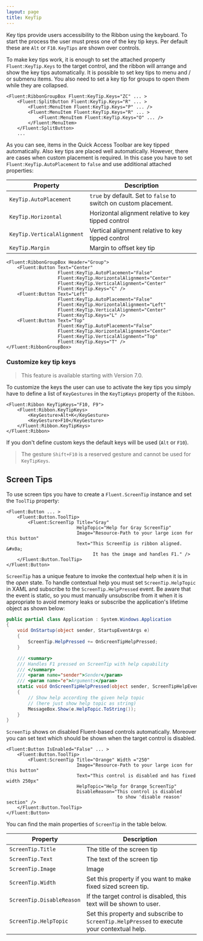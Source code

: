 ```yaml
---
layout: page
title: KeyTip
---
```


Key tips provide users accessibility to the Ribbon using the keyboard.
To start the process the user must press one of the key tip keys. Per default these are `Alt` or `F10`.
`KeyTips` are shown over controls.

To make key tips work, it is enough to set the attached property `Fluent:KeyTip.Keys` to the target control,
and the ribbon will arrange and show the key tips automatically.
It is possible to set key tips to menu and / or submenu items.
You also need to set a key tip for groups to open them while they are collapsed.

```xaml
<Fluent:RibbonGroupBox Fluent:KeyTip.Keys="ZC" ... >
    <Fluent:SplitButton Fluent:KeyTip.Keys="R" ... >
        <Fluent:MenuItem Fluent:KeyTip.Keys="P" ... />
        <Fluent:MenuItem Fluent:KeyTip.Keys="R" ... >
            <Fluent:MenuItem Fluent:KeyTip.Keys="O" ... />
        </Fluent:MenuItem>
    </Fluent:SplitButton>
    ...
```

As you can see, items in the Quick Access Toolbar are key tipped automatically.
Also key tips are placed well automatically.
However, there are cases when custom placement is required.
In this case you have to set `Fluent:KeyTip.AutoPlacement` to `false` and use additional attached properties:

Property                    | Description
--------------------------- | -----------------------------------------------------------------
`KeyTip.AutoPlacement`      | `true` by default. Set to `false` to switch on custom placement.
`KeyTip.Horizontal`         | Horizontal alignment relative to key tipped control
`KeyTip.VerticalAlignment`  | Vertical alignment relative to key tipped control
`KeyTip.Margin`             | Margin to offset key tip

```xaml
<Fluent:RibbonGroupBox Header="Group">
    <Fluent:Button Text="Center"
                   Fluent:KeyTip.AutoPlacement="False"
                   Fluent:KeyTip.HorizontalAlignment="Center"
                   Fluent:KeyTip.VerticalAlignment="Center"
                   Fluent:KeyTip.Keys="C" />
    <Fluent:Button Text="Left"
                   Fluent:KeyTip.AutoPlacement="False"
                   Fluent:KeyTip.HorizontalAlignment="Left"
                   Fluent:KeyTip.VerticalAlignment="Center"
                   Fluent:KeyTip.Keys="L" />
    <Fluent:Button Text="Top"
                   Fluent:KeyTip.AutoPlacement="False"
                   Fluent:KeyTip.HorizontalAlignment="Center"
                   Fluent:KeyTip.VerticalAlignment="Top"
                   Fluent:KeyTip.Keys="T" />
</Fluent:RibbonGroupBox>
```

### Customize key tip keys

> This feature is available starting with Version 7.0.

To customize the keys the user can use to activate the key tips you simply have to define a list of `KeyGestures` in the `KeyTipKeys` property of the `Ribbon`. 

```xaml
<Fluent:Ribbon KeyTipKeys="F10, F9">
    <Fluent:Ribbon.KeyTipKeys>
        <KeyGesture>Alt+K</KeyGesture>
        <KeyGesture>F10</KeyGesture>
    </Fluent:Ribbon.KeyTipKeys>
</Fluent:Ribbon>
```

If you don't define custom keys the default keys will be used (`Alt` or `F10`).

> The gesture `Shift+F10` is a reserved gesture and cannot be used for `KeyTipKeys`.

## Screen Tips

To use screen tips you have to create a `Fluent.ScreenTip` instance and set the `ToolTip` property:

```xaml
<Fluent:Button ... >
    <Fluent:Button.ToolTip>
        <Fluent:ScreenTip Title="Gray"
                          HelpTopic="Help for Gray ScreenTip"
                          Image="Resource-Path to your large icon for this button"
                          Text="This ScreenTip is ribbon aligned. &#x0a;
                                It has the image and handles F1." />
    </Fluent:Button.ToolTip>
</Fluent:Button>
```

`ScreenTip` has a unique feature to invoke the contextual help when it is in the _open_ state.
To handle contextual help you must set `ScreenTip.HelpTopic` in XAML
and subscribe to the `ScreenTip.HelpPressed` event.
Be aware that the event is static,
so you must manually unsubscribe from it when it is appropriate to avoid memory leaks
or subscribe the application's lifetime object as shown below:

```csharp
public partial class Application : System.Windows.Application
{
    void OnStartup(object sender, StartupEventArgs e)
    {
        ScreenTip.HelpPressed += OnScreenTipHelpPressed;
    }

    /// <summary>
    /// Handles F1 pressed on ScreenTip with help capability
    /// </summary>
    /// <param name="sender">Sender</param>
    /// <param name="e">Arguments</param>
    static void OnScreenTipHelpPressed(object sender, ScreenTipHelpEventArgs e)
    {
        // Show help according the given help topic
        // (here just show help topic as string)
        MessageBox.Show(e.HelpTopic.ToString());
    }
}
```

`ScreenTip` shows on disabled Fluent-based controls automatically.
Moreover you can set text which should be shown when the target control is disabled.

```xaml
<Fluent:Button IsEnabled="False" ... >
    <Fluent:Button.ToolTip>
        <Fluent:ScreenTip Title="Orange" Width ="250"
                          Image="Resource-Path to your large icon for this button"
                          Text="This control is disabled and has fixed width 250px"
                          HelpTopic="Help for Orange ScreenTip"
                          DisableReason="This control is disabled
                                         to show 'disable reason' section" />
    </Fluent:Button.ToolTip>
</Fluent:Button>
```

You can find the main properties of `ScreenTip` in the table below.

Property                  | Description
------------------------- | ------------------------------------------------------------------------------------------
`ScreenTip.Title`         | The title of the screen tip
`ScreenTip.Text`          | The text of the screen tip
`ScreenTip.Image`         | Image
`ScreenTip.Width`         | Set this property if you want to make fixed sized screen tip.
`ScreenTip.DisableReason` | If the target control is disabled, this text will be shown to user.
`ScreenTip.HelpTopic`     | Set this property and subscribe to `ScreenTip.HelpPressed` to execute your contextual help.
